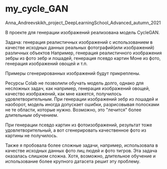 # my_cycle_GAN
Anna_Andreevskikh_project_DeepLearningSchool_Advanced_autumn_2021

В проекте для генерации изображений реализована модель CycleGAN.

Задача: генерация реалистичных изображений с использованием в качестве исходных данных 
реальных фотографий(или изображений) различных объектов
Например, генерация реалистичного изображения зебры из фото зебр и лошадей,
генерация псевдо картин Моне из фото, 
генерация изображений овощей и т.п.

Примеры сгенерированных изображений будут прикреплены.

Ресурсы Colab не позволили обучать модель долго, однако для несложных задач, 
как например, генерация изображений овощей, качество изображений, как мне кажется,  получилось удовлетворительным.
При генерации изображений зебр из лошадей и наоборот, модель иногда допускает ошибки, 
разрисовывая полосками не те области, которые нужно. Возможно, это "лечится" более длительным обучением.

При генерации псевдо картин из фотоизображений, результат тоже удовлетворительный, 
а вот сгенерировать качественное фото из картины не получилось.

Также я пробовала более сложные задачи, например, 
использовала в качестве исходных данных фото лиц людей и фото тигров. 
Эта задача оказалась слишком сложна. 
Хотя, возможно, длительное обучение и использование более крупного датасета решит эту проблему.
